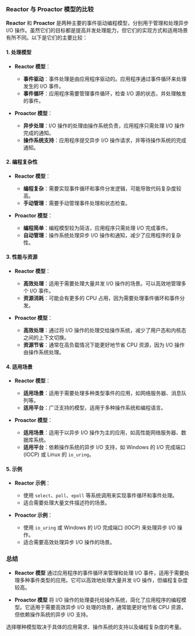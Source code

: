 ### Reactor 与 Proactor 模型的比较

**Reactor** 和 **Proactor** 是两种主要的事件驱动编程模型，分别用于管理和处理异步 I/O 操作。虽然它们的目标都是提高并发处理能力，但它们的实现方式和适用场景有所不同。以下是它们的主要比较：

#### 1. **处理模型**

- **Reactor 模型**：
  - **事件驱动**：事件处理是由应用程序驱动的。应用程序通过事件循环来处理发生的 I/O 事件。
  - **事件循环**：应用程序需要管理事件循环，检查 I/O 源的状态，并处理触发的事件。

- **Proactor 模型**：
  - **异步处理**：I/O 操作的处理由操作系统负责，应用程序只需处理 I/O 操作完成的通知。
  - **操作系统支持**：应用程序提交异步 I/O 操作请求，并等待操作系统的完成通知。

#### 2. **编程复杂性**

- **Reactor 模型**：
  - **编程复杂**：需要实现事件循环和事件分发逻辑，可能导致代码复杂度较高。
  - **手动管理**：需要手动管理事件处理和状态检查。

- **Proactor 模型**：
  - **编程简单**：编程模型较为简洁，应用程序只需处理 I/O 完成事件。
  - **自动管理**：操作系统处理异步 I/O 操作和通知，减少了应用程序的复杂性。

#### 3. **性能与资源**

- **Reactor 模型**：
  - **高效处理**：适用于需要处理大量并发 I/O 操作的场景。可以高效地管理多个 I/O 事件。
  - **资源消耗**：可能会有更多的 CPU 占用，因为需要处理事件循环和事件分发。

- **Proactor 模型**：
  - **高效处理**：通过将 I/O 操作的处理交给操作系统，减少了用户态和内核态之间的上下文切换。
  - **资源节省**：通常在高负载情况下能更好地节省 CPU 资源，因为 I/O 操作由操作系统处理。

#### 4. **适用场景**

- **Reactor 模型**：
  - **适用场景**：适用于需要处理多种类型事件的应用，如网络服务器、消息队列等。
  - **适用平台**：广泛支持的模型，适用于多种操作系统和编程语言。

- **Proactor 模型**：
  - **适用场景**：适用于以异步 I/O 操作为主的应用，如高性能网络服务器、数据库系统。
  - **适用平台**：依赖操作系统的异步 I/O 支持，如 Windows 的 I/O 完成端口 (IOCP) 或 Linux 的 `io_uring`。

#### 5. **示例**

- **Reactor 示例**：
  - 使用 `select`、`poll`、`epoll` 等系统调用来实现事件循环和事件处理。
  - 适合需要处理大量文件描述符的场景。

- **Proactor 示例**：
  - 使用 `io_uring` 或 Windows 的 I/O 完成端口 (IOCP) 来处理异步 I/O 操作。
  - 适合需要高效处理异步 I/O 操作的场景。

### 总结

- **Reactor 模型** 通过应用程序的事件循环来管理和处理 I/O 事件，适用于需要处理多种事件类型的应用。它可以高效地处理大量并发 I/O 操作，但编程复杂度较高。

- **Proactor 模型** 将 I/O 操作的处理委托给操作系统，简化了应用程序的编程模型。它适用于需要高效异步 I/O 处理的场景，通常能更好地节省 CPU 资源，但依赖操作系统的异步 I/O 支持。

选择哪种模型取决于具体的应用需求、操作系统的支持以及编程复杂度的考量。